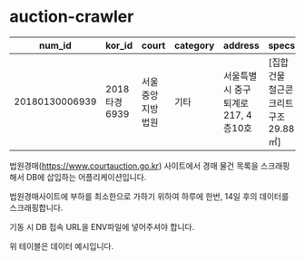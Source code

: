 # auction-crawler

|num_id|kor_id|court|category|address|specs|estimated_price|starting_price|phone_number|schedule|court_number|failed_count|
|------|------|-----|--------|-------|-----|---------------|--------------|------------|--------|------------|------------|
|20180130006939|2018타경6939|서울중앙지방법원|기타|서울특별시 중구 퇴계로 217, 4층10호|[집합건물 철근콘크리트구조 29.88㎡]|0|0|530-2714|2023.05.10 10:00|제4별관 211호 법정|신건|

법원경매(https://www.courtauction.go.kr) 사이트에서 경매 물건 목록을 스크래핑해서 DB에 삽입하는 어플리케이션입니다.

법원경매사이트에 부하를 최소한으로 가하기 위하여 하루에 한번, 14일 후의 데이터를 스크래핑합니다.

기동 시 DB 접속 URL을 ENV파일에 넣어주셔야 합니다.


위 테이블은 데이터 예시입니다.
